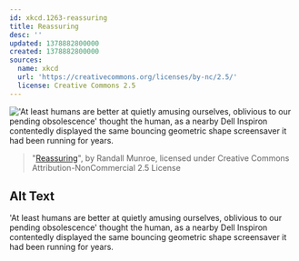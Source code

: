 ```yaml
---
id: xkcd.1263-reassuring
title: Reassuring
desc: ''
updated: 1378882800000
created: 1378882800000
sources:
  name: xkcd
  url: 'https://creativecommons.org/licenses/by-nc/2.5/'
  license: Creative Commons 2.5
---
```

!['At least humans are better at quietly amusing ourselves, oblivious to our pending obsolescence' thought the human, as a nearby Dell Inspiron contentedly displayed the same bouncing geometric shape screensaver it had been running for years.](https://imgs.xkcd.com/comics/reassuring.png)
> "[Reassuring](https://xkcd.com/1263/)", by Randall Munroe, licensed under Creative Commons Attribution-NonCommercial 2.5 License

## Alt Text
'At least humans are better at quietly amusing ourselves, oblivious to our pending obsolescence' thought the human, as a nearby Dell Inspiron contentedly displayed the same bouncing geometric shape screensaver it had been running for years.
